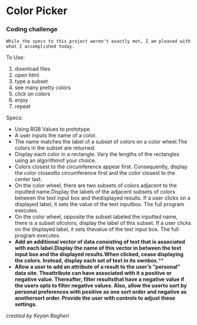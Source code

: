 # Color Picker

### Coding challenge

`While the specs to this project weren't exactly met, I am pleased with what I accomplished today.`

To Use:

1. download files
2. open html
3. type a subset
4. see many pretty colors
5. click on colors
6. enjoy
7. repeat

Specs:

- Using RGB Values to prototype
- A user inputs the name of a color.
- The name matches the label of a subset of colors on a color wheel.The colors in the subset are returned.
- Display each color in a rectangle. Vary the lengths of the rectangles using an algorithmof your choice.
- Colors closest to the circumference appear first. Consequently, display the color closestto circumference first and the color closest to the center last.
- On the color wheel, there are two subsets of colors adjacent to the inputted name.Display the labels of the adjacent subsets of colors between the text input box and thedisplayed results. If a user clicks on a displayed label, it sets the value of the text inputbox. The full program executes.
- On the color wheel, opposite the subset labeled the inputted name, there is a subset ofcolors; display the label of this subset. If a user clicks on the displayed label, it sets thevalue of the text input box. The full program executes.
- **Add an additional vector of data consisting of text that is associated with each label.Display the name of this vector in between the text input box and the displayed results.When clicked, cease displaying the colors. Instead, display each set of text in its ownbox.****
- **Allow a user to add an attribute of a result to the user’s “personal” data site. Theattribute can have associated with it a positive or negative value. Thereafter, filter resultsthat have a negative value if the users opts to filter negative values. Also, allow the userto sort by personal preferences with positive as one sort order and negative as anothersort order. Provide the user with controls to adjust these settings.**																											





*created by Keyan Bagheri*